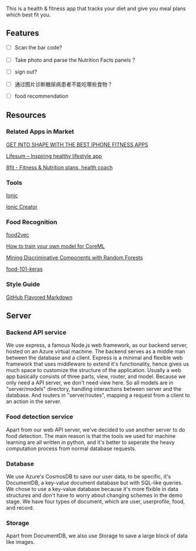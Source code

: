 This is a health & fitness app that tracks your diet and give you meal plans which best fit you.



## Features

- [ ] Scan the bar code?
- [ ] Take photo and parse the Nutrition Facts panels？
- [ ] sign out?
- [ ] 通过图片诊断糖尿病患者不能吃哪些食物？
- [ ] food recommendation



## Resources

### Related Apps in Market

[GET INTO SHAPE WITH THE BEST IPHONE FITNESS APPS](https://www.digitaltrends.com/mobile/best-health-and-fitness-apps-for-iphone/)

[Lifesum – Inspiring healthy lifestyle app](https://itunes.apple.com/au/app/lifesum-inspiring-healthy-lifestyle-app/id286906691?mt=8&ign-mpt=uo%3D4)

[8fit - Fitness & Nutrition plans, health coach](https://itunes.apple.com/au/app/8fit-fitness-nutrition-plans-health-coach/id866617777?mt=8)

### Tools

[Ionic](http://ionicframework.com)

[Ionic Creator](https://creator.ionic.io/app/dashboard/projects)

### Food Recognition

[food2vec](https://altosaar.github.io/food2vec/)

[How to train your own model for CoreML](http://reza.codes/2017-07-29/how-to-train-your-own-dataset-for-coreml/)

[Mining Discriminative Components with Random Forests](https://www.vision.ee.ethz.ch/datasets_extra/food-101/static/bossard_eccv14_food-101.pdf)

[food-101-keras](https://github.com/stratospark/food-101-keras)

### Style Guide

[GitHub Flavored Markdown](https://help.github.com/articles/basic-writing-and-formatting-syntax/)







## Server

### Backend API service
We use express, a famous Node.js web framework, as our backend server, hosted on an Azure virtual machine. The backend serves as a middle man between the database and a client. Express is a minimal and flexible web framework that uses middleware to extend it's functionality, hence gives us much space to customize the structure of the application. Usually a web app basically consists of three parts, view, router, and model.
Because we only need a API server, we don't need view here. So all models are in "server/models" directory, handling interactions between server and the database. And routers in "server/routes", mapping a request from a client to an action in the server. 

### Food detection service
Apart from our web API server, we've decided to use another server to do food detection. The main reason is that the tools we used for machine learning are all written in python, and it's better to seperate the heavy computation process from normal database requests.

### Database
We use Azure's CosmosDB to save our user data, to be specific, it's DocumentDB, a key-value document database but with SQL-like queries. We chose to use a key-value database because it's more flxible in data structures and don't have to worry about changing schemes in the demo stage. We have four types of document, which are user, userprofile, food, and record.

### Storage
Apart from DocumentDB, we also use Storage to save a large block of data like images.